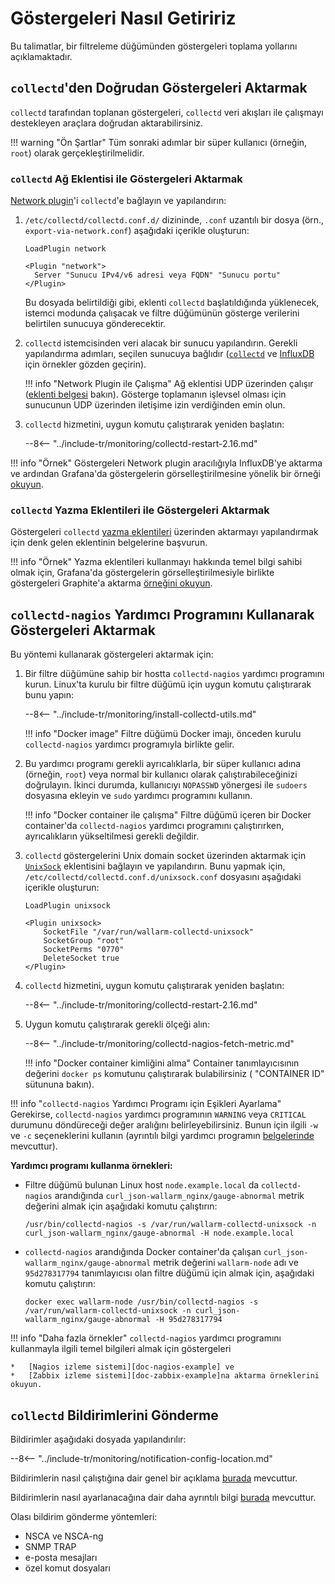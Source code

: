 [link-network-plugin]:              https://collectd.org/wiki/index.php/Plugin:Network
[link-network-plugin-docs]:         https://www.collectd.org/documentation/manpages/collectd.conf.html
[link-collectd-networking]:         https://collectd.org/wiki/index.php/Networking_introduction
[link-influx-collectd-support]:     https://docs.influxdata.com/influxdb/v1.7/supported_protocols/collectd/
[link-plugin-table]:                https://collectd.org/wiki/index.php/Table_of_Plugins
[link-nagios-plugin-docs]:          https://www.collectd.org/documentation/manpages/collectd-nagios.html
[link-notif-common]:                https://collectd.org/wiki/index.php/Notifications_and_thresholds
[link-notif-details]:               https://www.collectd.org/documentation/manpages/collectd-threshold.html
[link-influxdb-collectd]:           https://docs.influxdata.com/influxdb/v1.7/supported_protocols/collectd/
[link-unixsock]:                    https://collectd.org/wiki/index.php/Plugin:UnixSock

[doc-network-plugin-example]:       network-plugin-influxdb.md
[doc-write-plugin-example]:         write-plugin-graphite.md
[doc-zabbix-example]:               collectd-zabbix.md
[doc-nagios-example]:               collectd-nagios.md

#	Göstergeleri Nasıl Getiririz

Bu talimatlar, bir filtreleme düğümünden göstergeleri toplama yollarını açıklamaktadır.

##	`collectd`'den Doğrudan Göstergeleri Aktarmak

`collectd` tarafından toplanan göstergeleri, `collectd` veri akışları ile çalışmayı destekleyen araçlara doğrudan aktarabilirsiniz.


!!! warning "Ön Şartlar"
    Tüm sonraki adımlar bir süper kullanıcı (örneğin, `root`) olarak gerçekleştirilmelidir.


###	`collectd` Ağ Eklentisi ile Göstergeleri Aktarmak

[Network plugin][link-network-plugin]'i `collectd`'e bağlayın ve yapılandırın:
1.	`/etc/collectd/collectd.conf.d/` dizininde, `.conf` uzantılı bir dosya (örn., `export-via-network.conf`) aşağıdaki içerikle oluşturun:

    ```
    LoadPlugin network
    
    <Plugin "network">
      Server "Sunucu IPv4/v6 adresi veya FQDN" "Sunucu portu"
    </Plugin>
    ```

    Bu dosyada belirtildiği gibi, eklenti `collectd` başlatıldığında yüklenecek, istemci modunda çalışacak ve filtre düğümünün gösterge verilerini belirtilen sunucuya gönderecektir.
    
2.	`collectd` istemcisinden veri alacak bir sunucu yapılandırın. Gerekli yapılandırma adımları, seçilen sunucuya bağlıdır ([`collectd`][link-collectd-networking] ve [InfluxDB][link-influxdb-collectd] için örnekler gözden geçirin).
    
    
    !!! info "Network Plugin ile Çalışma"
        Ağ eklentisi UDP üzerinden çalışır ([eklenti belgesi][link-network-plugin-docs] bakın). Gösterge toplamanın işlevsel olması için sunucunun UDP üzerinden iletişime izin verdiğinden emin olun.
         
3.	`collectd` hizmetini, uygun komutu çalıştırarak yeniden başlatın:

    --8<-- "../include-tr/monitoring/collectd-restart-2.16.md"

!!! info "Örnek"
    Göstergeleri Network plugin aracılığıyla InfluxDB'ye aktarma ve ardından Grafana'da göstergelerin görselleştirilmesine yönelik bir örneği [okuyun][doc-network-plugin-example].

###	`collectd` Yazma Eklentileri ile Göstergeleri Aktarmak

Göstergeleri `collectd` [yazma eklentileri][link-plugin-table] üzerinden aktarmayı yapılandırmak için denk gelen eklentinin belgelerine başvurun.


!!! info "Örnek"
    Yazma eklentileri kullanmayı hakkında temel bilgi sahibi olmak için, Grafana'da göstergelerin görselleştirilmesiyle birlikte göstergeleri Graphite'a aktarma [örneğini okuyun][doc-write-plugin-example].

##  `collectd-nagios` Yardımcı Programını Kullanarak Göstergeleri Aktarmak

Bu yöntemi kullanarak göstergeleri aktarmak için:

1.  Bir filtre düğümüne sahip bir hostta `collectd-nagios` yardımcı programını kurun. Linux'ta kurulu bir filtre düğümü için uygun komutu çalıştırarak bunu yapın:

    --8<-- "../include-tr/monitoring/install-collectd-utils.md"

    !!! info "Docker image"
        Filtre düğümü Docker imajı, önceden kurulu `collectd-nagios` yardımcı programıyla birlikte gelir.

2.  Bu yardımcı programı gerekli ayrıcalıklarla, bir süper kullanıcı adına (örneğin, `root`) veya normal bir kullanıcı olarak çalıştırabileceğinizi doğrulayın. İkinci durumda, kullanıcıyı `NOPASSWD` yönergesi ile `sudoers` dosyasına ekleyin ve `sudo` yardımcı programını kullanın.

    !!! info "Docker container ile çalışma"
        Filtre düğümü içeren bir Docker container'da `collectd-nagios` yardımcı programını çalıştırırken, ayrıcalıkların yükseltilmesi gerekli değildir.

3.  `collectd` göstergelerini Unix domain socket üzerinden aktarmak için [`UnixSock`][link-unixsock] eklentisini bağlayın ve yapılandırın. Bunu yapmak için, `/etc/collectd/collectd.conf.d/unixsock.conf` dosyasını aşağıdaki içerikle oluşturun:

    ```
    LoadPlugin unixsock

    <Plugin unixsock>
        SocketFile "/var/run/wallarm-collectd-unixsock"
        SocketGroup "root"
        SocketPerms "0770"
        DeleteSocket true
    </Plugin>
    ```

4.  `collectd` hizmetini, uygun komutu çalıştırarak yeniden başlatın:

    --8<-- "../include-tr/monitoring/collectd-restart-2.16.md"

5.  Uygun komutu çalıştırarak gerekli ölçeği alın:

    --8<-- "../include-tr/monitoring/collectd-nagios-fetch-metric.md"

    !!! info "Docker container kimliğini alma"
        Container tanımlayıcısının değerini `docker ps` komutunu çalıştırarak bulabilirsiniz ( "CONTAINER ID" sütununa bakın).

!!! info "`collectd-nagios` Yardımcı Programı için Eşikleri Ayarlama"
    Gerekirse, `collectd-nagios` yardımcı programının `WARNING` veya `CRITICAL` durumunu döndüreceği değer aralığını belirleyebilirsiniz. Bunun için ilgili `-w` ve `-c` seçeneklerini kullanın (ayrıntılı bilgi yardımcı programın [belgelerinde][link-nagios-plugin-docs] mevcuttur).

**Yardımcı programı kullanma örnekleri:**
*   Filtre düğümü bulunan Linux host `node.example.local` da `collectd-nagios` arandığında `curl_json-wallarm_nginx/gauge-abnormal` metrik değerini almak için aşağıdaki komutu çalıştırın:
  
    ```
    /usr/bin/collectd-nagios -s /var/run/wallarm-collectd-unixsock -n curl_json-wallarm_nginx/gauge-abnormal -H node.example.local
    ```
       
*   `collectd-nagios` arandığında Docker container'da çalışan `curl_json-wallarm_nginx/gauge-abnormal` metrik değerini `wallarm-node` adı ve `95d278317794` tanımlayıcısı olan filtre düğümü için almak için, aşağıdaki komutu çalıştırın:
  
    ```
    docker exec wallarm-node /usr/bin/collectd-nagios -s /var/run/wallarm-collectd-unixsock -n curl_json-wallarm_nginx/gauge-abnormal -H 95d278317794
    ```


!!! info "Daha fazla örnekler"
    `collectd-nagios` yardımcı programını kullanmayla ilgili temel bilgileri almak için göstergeleri
    
    *   [Nagios izleme sistemi][doc-nagios-example] ve
    *   [Zabbix izleme sistemi][doc-zabbix-example]na aktarma örneklerini okuyun.

##  `collectd` Bildirimlerini Gönderme

Bildirimler aşağıdaki dosyada yapılandırılır:

--8<-- "../include-tr/monitoring/notification-config-location.md"

Bildirimlerin nasıl çalıştığına dair genel bir açıklama [burada][link-notif-common] mevcuttur.

Bildirimlerin nasıl ayarlanacağına dair daha ayrıntılı bilgi [burada][link-notif-details] mevcuttur.

Olası bildirim gönderme yöntemleri:
*   NSCA ve NSCA-ng
*   SNMP TRAP
*   e-posta mesajları
*   özel komut dosyaları